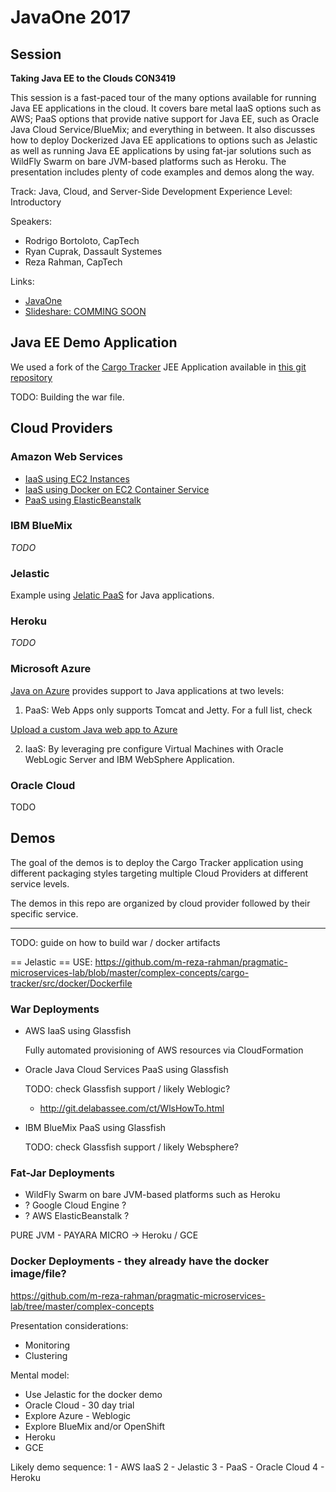 # JavaOne 2017

## Session

**Taking Java EE to the Clouds CON3419**

This session is a fast-paced tour of the many options available for running Java EE applications in
the cloud. It covers bare metal IaaS options such as AWS; PaaS options that provide native support
for Java EE, such as Oracle Java Cloud Service/BlueMix; and everything in between. It also discusses
how to deploy Dockerized Java EE applications to options such as Jelastic as well as running Java EE
applications by using fat-jar solutions such as WildFly Swarm on bare JVM-based platforms such as Heroku.
The presentation includes plenty of code examples and demos along the way.

Track:  Java, Cloud, and Server-Side Development
Experience Level:  Introductory

Speakers:

* Rodrigo Bortoloto, CapTech
* Ryan Cuprak, Dassault Systemes
* Reza Rahman, CapTech

Links:
* [JavaOne](https://events.rainfocus.com/catalog/oracle/oow17/catalogjavaone17?search=Con3419)
* [Slideshare: COMMING SOON]()

## Java EE Demo Application

We used a fork of the [Cargo Tracker](http://cargotracker.java.net) JEE Application available in [this git repository](https://github.com/rstrazza/cargotracker)

TODO: Building the war file.

## Cloud Providers

### Amazon Web Services

* [IaaS using EC2 Instances](aws/ec2/README.md)
* [IaaS using Docker on EC2 Container Service](aws/ecs/README.md)
* [PaaS using ElasticBeanstalk](aws/elasticbeanstalk/README.md)

### IBM BlueMix

*TODO*

### Jelastic

Example using [Jelatic PaaS](jelastic/README.md) for Java applications.

### Heroku

*TODO*

### Microsoft Azure

[Java on Azure](https://azure.microsoft.com/en-us/develop/java/) provides support to Java applications at two levels:
1. PaaS: Web Apps only supports Tomcat and Jetty. For a full list, check

[Upload a custom Java web app to Azure](https://docs.microsoft.com/en-us/azure/app-service-web/web-sites-java-custom-upload)

2. IaaS: By leveraging pre configure Virtual Machines with Oracle WebLogic Server and IBM WebSphere Application.

### Oracle Cloud

TODO

## Demos

The goal of the demos is to deploy the Cargo Tracker application using different packaging styles targeting multiple Cloud Providers at different service levels.

The demos in this repo are organized by cloud provider followed by their specific service.

---

TODO: guide on how to build war / docker artifacts

== Jelastic ==
USE: https://github.com/m-reza-rahman/pragmatic-microservices-lab/blob/master/complex-concepts/cargo-tracker/src/docker/Dockerfile

### War Deployments

* AWS IaaS using Glassfish

    Fully automated provisioning of AWS resources via CloudFormation

* Oracle Java Cloud Services PaaS using Glassfish

    TODO: check Glassfish support / likely Weblogic?
    - http://git.delabassee.com/ct/WlsHowTo.html

* IBM BlueMix PaaS using Glassfish

    TODO: check Glassfish support / likely Websphere?

### Fat-Jar Deployments

* WildFly Swarm on bare JVM-based platforms such as Heroku
* ? Google Cloud Engine ?
* ? AWS ElasticBeanstalk ?

PURE JVM - PAYARA MICRO -> Heroku / GCE

### Docker Deployments - they already have the docker image/file?

https://github.com/m-reza-rahman/pragmatic-microservices-lab/tree/master/complex-concepts

Presentation considerations:
* Monitoring
* Clustering

Mental model:
* Use Jelastic for the docker demo
* Oracle Cloud - 30 day trial
* Explore Azure - Weblogic
* Explore BlueMix and/or OpenShift
* Heroku
* GCE

Likely demo sequence:
1 - AWS IaaS
2 - Jelastic
3 - PaaS - Oracle Cloud
4 - Heroku
